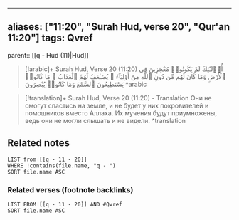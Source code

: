 
---
aliases: ["11:20", "Surah Hud, verse 20", "Qur'an 11:20"]
tags: Qvref
---

parent:: [[q - Hud (11)|Hud]]

> [!arabic]+ Surah Hud, Verse 20 (11:20)
> <span class="quran-arabic">أُو۟لَـٰٓئِكَ لَمْ يَكُونُوا۟ مُعْجِزِينَ فِى ٱلْأَرْضِ وَمَا كَانَ لَهُم مِّن دُونِ ٱللَّهِ مِنْ أَوْلِيَآءَ ۘ يُضَـٰعَفُ لَهُمُ ٱلْعَذَابُ ۚ مَا كَانُوا۟ يَسْتَطِيعُونَ ٱلسَّمْعَ وَمَا كَانُوا۟ يُبْصِرُونَ</span>
^arabic

> [!translation]+ Surah Hud, Verse 20 (11:20) - Translation
> Они не смогут спастись на земле, и не будет у них покровителей и помощников вместо Аллаха. Их мучения будут приумножены, ведь они не могли слышать и не видели.
^translation



## Related notes
```dataview
LIST from [[q - 11 - 20]]
WHERE !contains(file.name, "q - ")
SORT file.name ASC
```

### Related verses (footnote backlinks)
```dataview
LIST FROM [[q - 11 - 20]] AND #Qvref
SORT file.name ASC
```

